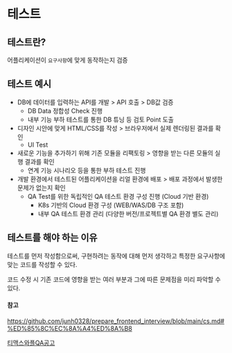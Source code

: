 # 테스트

## 테스트란?

어플리케이션이 `요구사항`에 맞게 동작하는지 검증



## 테스트 예시

- DB에 데이터를 입력하는 API를 개발 > API 호출 > DB값 검증
  - DB Data 정합성 Check 진행
  - 내부 기능 부하 테스트를 통한 DB 튜닝 등 검토 Point 도출
- 디자인 시안에 맞게 HTML/CSS를 작성 > 브라우저에서 실제 렌더링된 결과를 확인
  - UI Test
- 새로운 기능을 추가하기 위해 기존 모듈을 리팩토링 > 영향을 받는 다른 모듈의 실행 결과를 확인
  - 연계 기능 시나리오 등을 통한 부하 테스트 진행
- 개발 환경에서 테스트된 어플리케이션을 리얼 환경에 배포 > 배포 과정에서 발생한 문제가 없는지 확인
  - QA Test를 위한 독립적인 QA 테스트 환경 구성 진행 (Cloud 기반 환경)
    - K8s 기반의 Cloud 환경 구성 (WEB/WAS/DB 구조 포함)
    - 내부 QA 테스트 환경 관리 (다양한 버전/프로젝트별 QA 환경 별도 관리)



## 테스트를 해야 하는 이유

테스트를 먼저 작성함으로써, 구현하려는 동작에 대해 먼저 생각하고 특정한 요구사항에 맞는 코드를 작성할 수 있다.

코드 수정 시 기존 코드에 영향을 받는 여러 부분과 그에 따른 문제점을 미리 파악할 수 있다.







#### 참고

https://github.com/junh0328/prepare_frontend_interview/blob/main/cs.md#%ED%85%8C%EC%8A%A4%ED%8A%B8

[티맥스와플QA공고](https://tmaxcareers.ninehire.site/job_posting/nZynz3QQ)